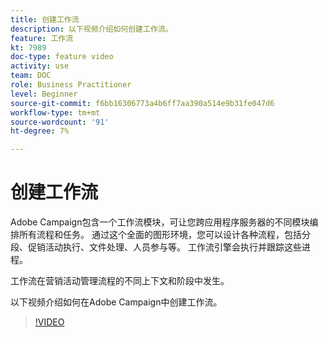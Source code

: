 ```yaml
---
title: 创建工作流
description: 以下视频介绍如何创建工作流。
feature: 工作流
kt: 7989
doc-type: feature video
activity: use
team: DOC
role: Business Practitioner
level: Beginner
source-git-commit: f6bb16306773a4b6ff7aa390a514e9b31fe047d6
workflow-type: tm+mt
source-wordcount: '91'
ht-degree: 7%

---
```



# 创建工作流

Adobe Campaign包含一个工作流模块，可让您跨应用程序服务器的不同模块编排所有流程和任务。 通过这个全面的图形环境，您可以设计各种流程，包括分段、促销活动执行、文件处理、人员参与等。 工作流引擎会执行并跟踪这些进程。

工作流在营销活动管理流程的不同上下文和阶段中发生。

以下视频介绍如何在Adobe Campaign中创建工作流。

>[!VIDEO](https://video.tv.adobe.com/v/25559?quality=12)
